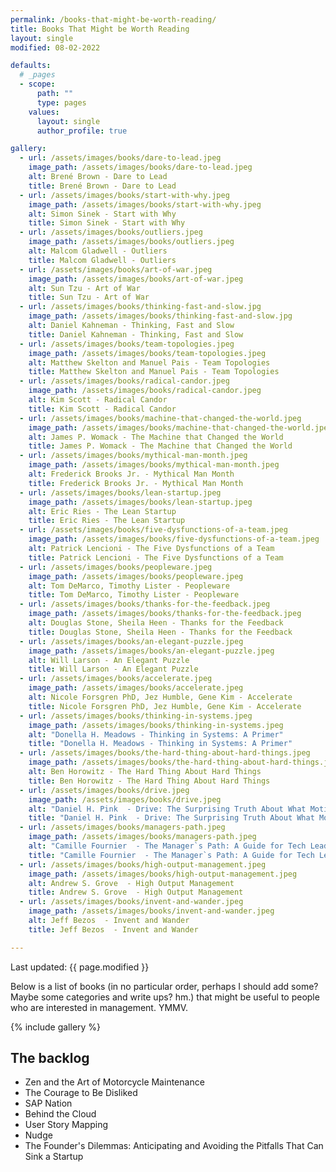 ```yaml
---
permalink: /books-that-might-be-worth-reading/
title: Books That Might be Worth Reading
layout: single
modified: 08-02-2022

defaults:
  # _pages
  - scope:
      path: ""
      type: pages
    values:
      layout: single
      author_profile: true

gallery:
  - url: /assets/images/books/dare-to-lead.jpeg
    image_path: /assets/images/books/dare-to-lead.jpeg
    alt: Brené Brown - Dare to Lead
    title: Brené Brown - Dare to Lead
  - url: /assets/images/books/start-with-why.jpeg
    image_path: /assets/images/books/start-with-why.jpeg
    alt: Simon Sinek - Start with Why
    title: Simon Sinek - Start with Why
  - url: /assets/images/books/outliers.jpeg
    image_path: /assets/images/books/outliers.jpeg
    alt: Malcom Gladwell - Outliers
    title: Malcom Gladwell - Outliers
  - url: /assets/images/books/art-of-war.jpeg
    image_path: /assets/images/books/art-of-war.jpeg
    alt: Sun Tzu - Art of War
    title: Sun Tzu - Art of War
  - url: /assets/images/books/thinking-fast-and-slow.jpg
    image_path: /assets/images/books/thinking-fast-and-slow.jpg
    alt: Daniel Kahneman - Thinking, Fast and Slow
    title: Daniel Kahneman - Thinking, Fast and Slow
  - url: /assets/images/books/team-topologies.jpeg
    image_path: /assets/images/books/team-topologies.jpeg
    alt: Matthew Skelton and Manuel Pais - Team Topologies
    title: Matthew Skelton and Manuel Pais - Team Topologies
  - url: /assets/images/books/radical-candor.jpeg
    image_path: /assets/images/books/radical-candor.jpeg
    alt: Kim Scott - Radical Candor
    title: Kim Scott - Radical Candor
  - url: /assets/images/books/machine-that-changed-the-world.jpeg
    image_path: /assets/images/books/machine-that-changed-the-world.jpeg
    alt: James P. Womack - The Machine that Changed the World
    title: James P. Womack - The Machine that Changed the World
  - url: /assets/images/books/mythical-man-month.jpeg
    image_path: /assets/images/books/mythical-man-month.jpeg
    alt: Frederick Brooks Jr. - Mythical Man Month
    title: Frederick Brooks Jr. - Mythical Man Month
  - url: /assets/images/books/lean-startup.jpeg
    image_path: /assets/images/books/lean-startup.jpeg
    alt: Eric Ries - The Lean Startup
    title: Eric Ries - The Lean Startup
  - url: /assets/images/books/five-dysfunctions-of-a-team.jpeg
    image_path: /assets/images/books/five-dysfunctions-of-a-team.jpeg
    alt: Patrick Lencioni - The Five Dysfunctions of a Team
    title: Patrick Lencioni - The Five Dysfunctions of a Team
  - url: /assets/images/books/peopleware.jpeg
    image_path: /assets/images/books/peopleware.jpeg
    alt: Tom DeMarco, Timothy Lister - Peopleware
    title: Tom DeMarco, Timothy Lister - Peopleware
  - url: /assets/images/books/thanks-for-the-feedback.jpeg
    image_path: /assets/images/books/thanks-for-the-feedback.jpeg
    alt: Douglas Stone, Sheila Heen - Thanks for the Feedback
    title: Douglas Stone, Sheila Heen - Thanks for the Feedback
  - url: /assets/images/books/an-elegant-puzzle.jpeg
    image_path: /assets/images/books/an-elegant-puzzle.jpeg
    alt: Will Larson - An Elegant Puzzle
    title: Will Larson - An Elegant Puzzle
  - url: /assets/images/books/accelerate.jpeg
    image_path: /assets/images/books/accelerate.jpeg
    alt: Nicole Forsgren PhD, Jez Humble, Gene Kim - Accelerate
    title: Nicole Forsgren PhD, Jez Humble, Gene Kim - Accelerate
  - url: /assets/images/books/thinking-in-systems.jpeg
    image_path: /assets/images/books/thinking-in-systems.jpeg
    alt: "Donella H. Meadows - Thinking in Systems: A Primer"
    title: "Donella H. Meadows - Thinking in Systems: A Primer"
  - url: /assets/images/books/the-hard-thing-about-hard-things.jpeg
    image_path: /assets/images/books/the-hard-thing-about-hard-things.jpeg
    alt: Ben Horowitz - The Hard Thing About Hard Things
    title: Ben Horowitz - The Hard Thing About Hard Things
  - url: /assets/images/books/drive.jpeg
    image_path: /assets/images/books/drive.jpeg
    alt: "Daniel H. Pink  - Drive: The Surprising Truth About What Motivates Us"
    title: "Daniel H. Pink  - Drive: The Surprising Truth About What Motivates Us"
  - url: /assets/images/books/managers-path.jpeg
    image_path: /assets/images/books/managers-path.jpeg
    alt: "Camille Fournier  - The Manager`s Path: A Guide for Tech Leaders Navigating Growth and Change"
    title: "Camille Fournier  - The Manager`s Path: A Guide for Tech Leaders Navigating Growth and Change"
  - url: /assets/images/books/high-output-management.jpeg
    image_path: /assets/images/books/high-output-management.jpeg
    alt: Andrew S. Grove  - High Output Management
    title: Andrew S. Grove  - High Output Management
  - url: /assets/images/books/invent-and-wander.jpeg
    image_path: /assets/images/books/invent-and-wander.jpeg
    alt: Jeff Bezos  - Invent and Wander
    title: Jeff Bezos  - Invent and Wander

---
```


Last updated: {{ page.modified }}

Below is a list of books (in no particular order, perhaps I should add some? Maybe some categories and write ups? hm.) that might be useful to people who are interested in management. YMMV.

{% include gallery %}

## The backlog

* Zen and the Art of Motorcycle Maintenance
* The Courage to Be Disliked
* SAP Nation
* Behind the Cloud
* User Story Mapping
* Nudge
* The Founder's Dilemmas: Anticipating and Avoiding the Pitfalls That Can Sink a Startup